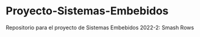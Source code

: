 # Proyecto-Sistemas-Embebidos
Repositorio para el proyecto de Sistemas Embebidos 2022-2: Smash Rows
